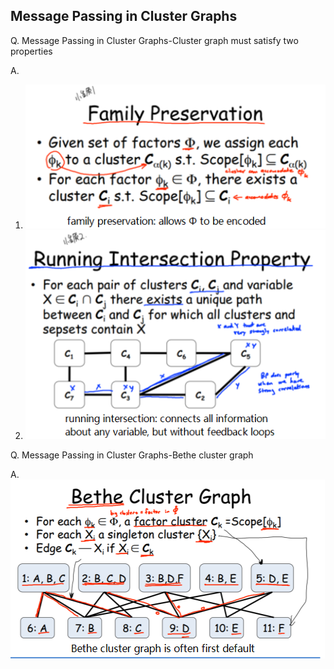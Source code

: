 ## Message Passing in Cluster Graphs

Q. Message Passing in Cluster Graphs-Cluster graph must satisfy two properties

A.
1. ![1548832718603](readme/PGM-inference-Message-Passing-in-Cluster-Graphs-cluster树性质.png)
2. ![1548832854053](readme/PGM-inference-Message-Passing-in-Cluster-Graphs-cluster树性质-02.png)


Q. Message Passing in Cluster Graphs-Bethe cluster graph

A.
![1548832906262](readme/PGM-inference-Message-Passing-in-Cluster-Graphs-bethe-cluster-graph.png)